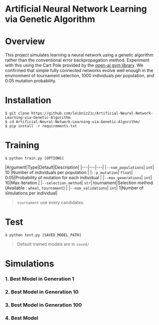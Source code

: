 # Artificial Neural Network Learning via Genetic Algorithm

# Overview

This project simulates learning a neural network using a genetic algorithm rather than the conventional error backpropagation method. Experiment with this using the Cart Pole provided by the [open-ai gym library](https://github.com/openai/gym). We confirmed that simple fully connected networks evolve well enough in the environment of tournament selection, 1000 individuals per population, and 0.05 mutation probability. 

# Installation

```
$ git clone https://github.com/leibniz21c/Artificial-Neural-Network-Learning-via-Genetic-Algorithm
$ cd Artificial-Neural-Network-Learning-via-Genetic-Algorithm/
$ pip install -r requirements.txt
```

# Training

``` 
$ python train.py [OPTIONS]
```

|Argument|Type|Default|Description|
|---|---|---|
|```--num_populations```| ```int```| 10 |Number of individuals per population |
|```--p_mutation```| ```float```| 0.05|Probability of mutation for each individual |
|```--max_generations```| ```int```| 10|Max iteration |
|```--selection_method```| ```str```| tournament|Selection method. (Available : ```wheel```, ```tournament```) |
|```--num_validations```| ```int```| 1|Number of simulations per individual|

> ```tournament``` use every candidates.

# Test

``` 
$ python test.py [SAVED_MODEL_PATH]
```

> Default trained models are in ```saved/```

# Simulations

### 1. Best Model in Generation 1

### 2. Best Model in Generation 10

### 3. Best Model in Generation 100

### 4. Best Model

